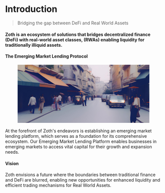 # Introduction

> Bridging the gap between DeFi and Real World Assets

#### **Zoth is an ecosystem of solutions that bridges decentralized finance (DeFi) with real-world asset classes, (RWAs) enabling liquidity for traditionally illiquid assets.**

#### **The Emerging Market Lending Protocol**



<figure><img src=".gitbook/assets/image (2).png" alt=""><figcaption></figcaption></figure>

At the forefront of Zoth's endeavors is establishing an emerging market lending platform, which serves as a foundation for its comprehensive ecosystem. Our Emerging Market Lending Platform enables businesses in emerging markets to access vital capital for their growth and expansion needs.

#### Vision

Zoth envisions a future where the boundaries between traditional finance and DeFi are blurred, enabling new opportunities for enhanced liquidity and efficient trading mechanisms for Real World Assets.
